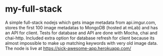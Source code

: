 # my-full-stack

A simple full-stack nodejs which gets image metadata from api.imgur.com, stores the first 100 image metadatas to MongoDB (hosted at mLab) and has an API for client.
Tests for database and API are done with Mocha, chai and chai-http.
Included extra option for database refresh for client because its almost impossible to make up matching keywords with very old image data.
The node is live at https://sick-awesome-app.herokuapp.com/
